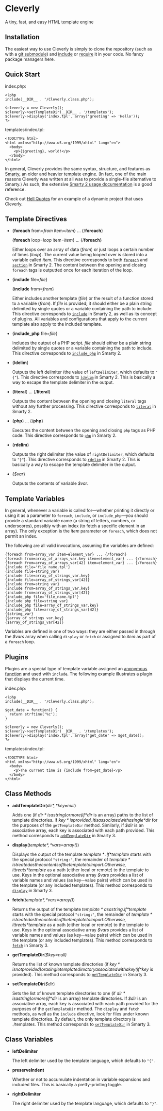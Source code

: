 Cleverly
========

A tiny, fast, and easy HTML template engine


Installation
------------

The easiest way to use Cleverly is simply to clone the repository (such as with
a [git submodule](https://git-scm.com/docs/git-submodule)) and
[include](https://www.php.net/manual/en/function.include.php) or
[require](https://www.php.net/manual/en/function.require.php) it in your code.
No fancy package managers here.


Quick Start
-----------

index.php:

    <?php
    include(__DIR__ . '/Cleverly.class.php');

    $cleverly = new Cleverly();
    $cleverly->setTemplateDir(__DIR__ . '/templates');
    $cleverly->display('index.tpl', array('greeting' => 'Hello'));
    ?>

templates/index.tpl:

    <!DOCTYPE html>
    <html xmlns="http://www.w3.org/1999/xhtml" lang="en">
      <body>
        <p>{$greeting}, world!</p>
      </body>
    </html>

In general, Cleverly provides the same syntax, structure, and features as
[Smarty](https://www.smarty.net/), an older and heavier template engine. (In
fact, one of the main reasons Cleverly was written at all was to provide a
single-file alternative to Smarty.) As such, the extensive [Smarty 2 usage
documentation](https://www.smarty.net/docsv2/en/) is a good reference.

Check out [Hell Quotes](https://github.com/deeptoaster/hell-quotes) for an
example of a dynamic project that uses Cleverly.


Template Directives
-------------------

*   {**foreach** from=*from* item=*item*} ... {/**foreach**}

    {**foreach** loop=*loop* item=*item*} ... {/**foreach**}

    Either loops over an array of data (*from*) or just loops a certain number
    of times (*loop*). The current value being looped over is stored into a
    variable called *item*. This directive corresponds to both
    [`foreach`](https://www.smarty.net/docsv2/en/language.function.foreach.tpl)
    and
    [`section`](https://www.smarty.net/docsv2/en/language.function.section.tpl)
    in Smarty 2. The content between the opening and closing `foreach` tags is
    outputted once for each iteration of the loop.

*   {**include** file=*file*}

    {**include** from=*from*}

    Either includes another template (*file*) or the result of a function
    stored to a variable (*from*). If *file* is provided, it should either be a
    plain string delimited by single quotes or a variable containing the path
    to include. This directive corresponds to
    [`include`](https://www.smarty.net/docsv2/en/language.function.include.tpl)
    in Smarty 2, as well as its concept of plugins. All variables and
    configurations that apply to the current template also apply to the
    included template.

*   {**include_php** file=*file*}

    Includes the output of a PHP script. *file* should either be a plain string
    delimited by single quotes or a variable containing the path to include.
    This directive corresponds to
    [`include_php`](https://www.smarty.net/docs/en/language.function.include.php.tpl)
    in Smarty 2.

*   {**ldelim**}

    Outputs the left delimiter (the value of `leftDelimiter`, which defaults to
    `"{"`). This directive corresponds to
    [`ldelim`](https://www.smarty.net/docs/en/language.function.ldelim.tpl) in
    Smarty 2. This is basically a way to escape the template delimiter in the
    output.

*   {**literal**} ... {/**literal**}

    Outputs the content between the opening and closing `literal` tags without
    any further processing. This directive corresponds to
    [`literal`](https://www.smarty.net/docs/en/language.function.literal.tpl)
    in Smarty 2.

*   {**php**} ... {/**php**}

    Executes the content between the opening and closing `php` tags as PHP
    code. This directive corresponds to
    [`php`](https://www.smarty.net/docs/en/language.function.php.tpl) in Smarty
    2.

*   {**rdelim**}

    Outputs the right delimiter (the value of `rightDelimiter`, which defaults
    to `"}"`). This directive corresponds to
    [`rdelim`](https://www.smarty.net/docs/en/language.function.rdelim.tpl) in
    Smarty 2. This is basically a way to escape the template delimiter in the
    output.

*   {*$var*}

    Outputs the contents of variable *$var*.


Template Variables
------------------

In general, whenever a variable is called for—whether printing it directly or
using it as a parameter to `foreach`, `include`, or `include_php`—you should
provide a standard variable name (a string of letters, numbers, or
underscores), possibly with an index (to fetch a specific element in an array).
The only exception is the *item* parameter on `foreach`, which does not permit
an index.

The following are all valid invocations, assuming the variables are defined:

    {foreach from=array_var item=element_var} ... {/foreach}
    {foreach from=array_of_arrays_var.key item=element_var} ... {/foreach}
    {foreach from=array_of_arrays_var[42] item=element_var} ... {/foreach}
    {include file='file_name.tpl'}
    {include file=string_var}
    {include file=array_of_strings_var.key}
    {include file=array_of_strings_var[42]}
    {include from=string_var}
    {include from=array_of_strings_var.key}
    {include from=array_of_strings_var[42]}
    {include_php file='file_name.tpl'}
    {include_php file=string_var}
    {include_php file=array_of_strings_var.key}
    {include_php file=array_of_strings_var[42]}
    {$string_var}
    {$array_of_strings_var.key}
    {$array_of_strings_var[42]}

Variables are defined in one of two ways: they are either passed in through the
*$vars* array when calling `display` or `fetch` or assigned to *item* as part
of a `foreach` loop.


Plugins
-------

Plugins are a special type of template variable assigned an [anonymous
function](https://www.php.net/manual/en/functions.anonymous.php) and used with
`include`. The following example illustrates a plugin that displays the current
time.

index.php:

    <?php
    include(__DIR__ . '/Cleverly.class.php');

    $get_date = function() {
      return strftime('%c');
    }

    $cleverly = new Cleverly();
    $cleverly->setTemplateDir(__DIR__ . '/templates');
    $cleverly->display('index.tpl', array('get_date' => $get_date));
    ?>

templates/index.tpl:

    <!DOCTYPE html>
    <html xmlns="http://www.w3.org/1999/xhtml" lang="en">
      <body>
        <p>The current time is {include from=get_date}</p>
      </body>
    </html>


Class Methods
-------------

*   **addTemplateDir**(*$dir*, *$key=null*)

    Adds one (if *$dir* is a string) or more (if *$dir* is an array) paths to
    the list of template directories. If *$key* is provided, it is associated
    with a single *$dir* for the purposes of the `getTemplateDir` method.
    Similarly, if *$dir* is an associative array, each key is associated with
    each path provided. This method corresponds to
    [`addTemplateDir`](https://www.smarty.net/docs/en/api.add.template.dir.tpl)
    in Smarty 3.

*   **display**(*$template*, *$vars=array()*)

    Displays the output of the template *$template*. If *$template* starts with
    the special protocol `"string:"`, the remainder of *$template* is treated
    as the contents of the template to import. Otherwise, it treats *$template*
    as a path (either local or remote) to the template to use. Keys in the
    optional associative array *$vars* provides a list of variable names and
    values (as key--value pairs) which can be used in the template (or any
    included templates). This method corresponds to
    [`display`](https://www.smarty.net/docs/en/api.display.tpl) in Smarty 3.

*   **fetch**(*$template*, *$vars=array()*)

    Returns the output of the template *$template* as a string. If *$template*
    starts with the special protocol `"string:"`, the remainder of *$template*
    is treated as the contents of the template to import. Otherwise, it treats
    *$template* as a path (either local or remote) to the template to use. Keys
    in the optional associative array *$vars* provides a list of variable names
    and values (as key--value pairs) which can be used in the template (or any
    included templates). This method corresponds to
    [`fetch`](https://www.smarty.net/docs/en/api.fetch.tpl) in Smarty 3.

*   **getTemplateDir**(*$key=null)*

    Returns the list of known template directories (if *$key* is not provided)
    or a single template directory associated with a key (if *$key* is
    provided). This method corresponds to
    [`getTemplateDir`](https://www.smarty.net/docs/en/api.get.template.dir.tpl)
    in Smarty 3.

*   **setTemplateDir**(*$dir*)

    Sets the list of known template directories to one (if *$dir* is a string)
    or more (if *$dir* is an array) template directories. If *$dir* is an
    associative array, each key is associated with each path provided for the
    purposes of the `getTemplateDir` method. The `display` and `fetch` methods,
    as well as the `include` directive, look for files under known template
    directories. By default, the only template directory is ./templates. This
    method corresponds to
    [`setTemplateDir`](https://www.smarty.net/docs/en/api.set.template.dir.tpl)
    in Smarty 3.


Class Variables
---------------

*   **leftDelimiter**

    The left delimiter used by the template language, which defaults to `"{"`.

*   **preserveIndent**

    Whether or not to accumulate indentation in variable expansions and
    included files. This is basically a pretty-printing toggle.

*   **rightDelimiter**

    The right delimiter used by the template language, which defaults to `"}"`.
